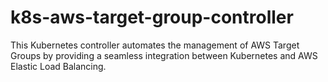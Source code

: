 # k8s-aws-target-group-controller
This Kubernetes controller automates the management of AWS Target Groups by providing a seamless integration between Kubernetes and AWS Elastic Load Balancing.
